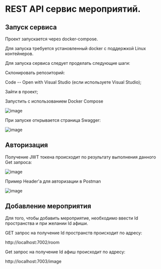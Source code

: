 # REST API сервис мероприятий.

## Запуск сервиса
Проект запускается через docker-compose.

Для запуска требуется установленный docker с поддержкой Linux контейнеров.

Для запуска сервиса следует проделать следующие шаги:

Склонировать репозиторий:

Code -- Open with Visual Studio (если используете Visual Studio);

Зайти в проект;

Запустить с использованием Docker Compose

![image](https://user-images.githubusercontent.com/78857901/228610389-af4e89b2-1f03-4c0c-80ac-a4b8b76356c2.png)

При запуске открывается страница Swagger:

![image](https://user-images.githubusercontent.com/78857901/229216146-21d1951f-74dd-402c-a2a8-da6bbdf00fd9.png)

## Авторизация

Получение JWT токена происходит по результату выполнения данного Get запроса:

![image](https://user-images.githubusercontent.com/78857901/229216298-6545a1b3-4486-4122-a159-7ed7b149f0bd.png)

Пример Header'a для авторизации в Postman

![image](https://user-images.githubusercontent.com/78857901/227791870-e9245bdb-3396-406e-91a0-e893e7cfd7b9.png)

## Добавление мероприятия

Для того, чтобы добавить мероприятие, необходимо ввести Id пространства и при желании Id афиши.

GET запрос на получение Id пространств происходит по адресу:

http://localhost:7002/room

Get запрос на получение Id афиш происходит по адресу:

http://localhost:7003/image

